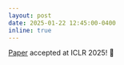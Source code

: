 ```yaml
---
layout: post
date: 2025-01-22 12:45:00-0400
inline: true
---
```


[Paper](https://arxiv.org/pdf/2410.16646) accepted at ICLR 2025! :tada:
